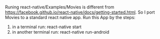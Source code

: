 Runing react-native/Examples/Movies is different from https://facebook.github.io/react-native/docs/getting-started.html.
So I port Movies to a standard react native app. Run this App by the steps:
1. in a terminal run: react-native start
2. in another terminal run: react-native run-android
